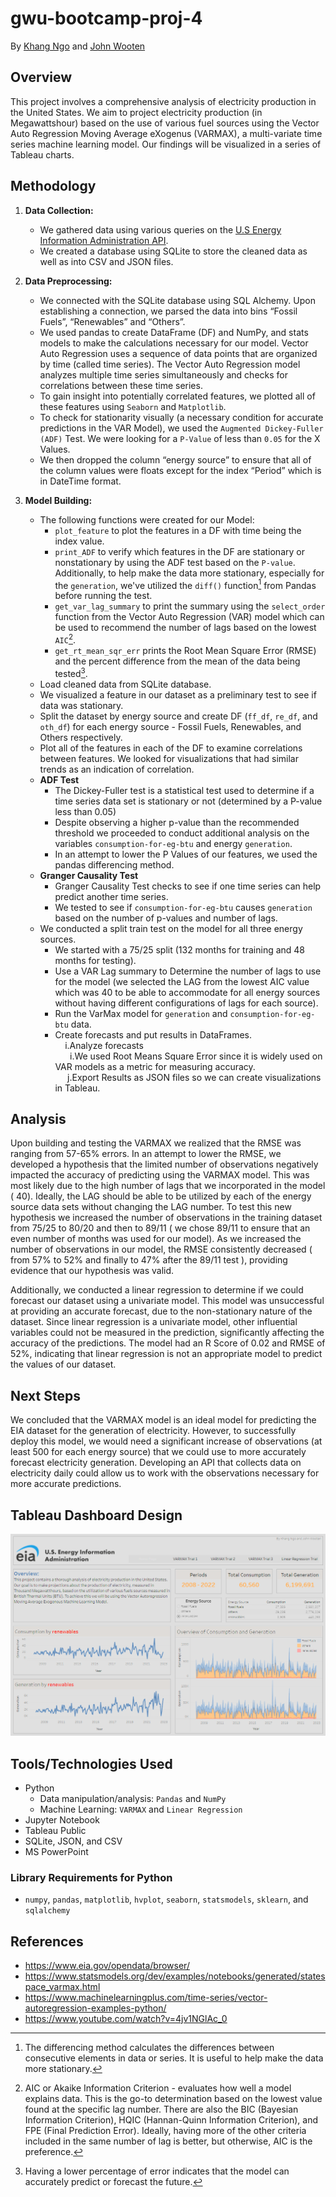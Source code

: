 # gwu-bootcamp-proj-4
By [Khang Ngo](https://github.com/123noob1) and [John Wooten](https://github.com/jwoot90)

## Overview

This project involves a comprehensive analysis of electricity production in the United States. We aim to project electricity production (in Megawattshour) based on the use of various fuel sources using the Vector Auto Regression Moving Average eXogenus (VARMAX), a multi-variate time series machine learning model. Our findings will be visualized in a series of Tableau charts.

## Methodology
1. **Data Collection:**
    - We gathered data using various queries on the [U.S Energy Information Administration API](https://www.eia.gov/opendata/browser/).
    - We created a database using SQLite to store the cleaned data as well as into CSV and JSON files.
2. **Data Preprocessing:**
    - We connected with the SQLite database using SQL Alchemy. Upon establishing a connection, we parsed the data into bins “Fossil Fuels”, “Renewables” and “Others”.
    - We used pandas to create DataFrame (DF) and NumPy, and stats models to make the calculations necessary for our model. Vector Auto Regression uses a sequence of data points that are organized by time (called time series). The Vector Auto Regression model analyzes multiple time series simultaneously and checks for correlations between these time series.
    - To gain insight into potentially correlated features, we plotted all of these features using `Seaborn` and `Matplotlib`.
    - To check for stationarity visually (a necessary condition for accurate predictions in the VAR Model), we used the `Augmented Dickey-Fuller (ADF)` Test. We were looking for a `P-Value` of less than `0.05` for the X Values.
    - We then dropped the column “energy source” to ensure that all of the column values were floats except for the index “Period” which is in DateTime format.

3. **Model Building:**
    - The following functions were created for our Model:
      - `plot_feature` to plot the features in a DF with time being the index value.
      - `print_ADF` to verify which features in the DF are stationary or nonstationary by using the ADF test based on the `P-value`. Additionally, to help make the data more stationary, especially for the `generation`, we've utilized the `diff()` function[^1] from Pandas before running the test.
      - `get_var_lag_summary` to print the summary using the `select_order` function from the Vector Auto Regression (VAR) model which can be used to recommend the number of lags based on the lowest `AIC`[^2].
      - `get_rt_mean_sqr_err` prints the Root Mean Square Error (RMSE) and the percent difference from the mean of the data being tested[^3].
        [^1]: The differencing method calculates the differences between consecutive elements in data or series. It is useful to help make the data more stationary.
        [^2]: AIC or Akaike Information Criterion - evaluates how well a model explains data. This is the go-to determination based on the lowest value found at the specific lag number. There are also the BIC (Bayesian Information Criterion), HQIC (Hannan-Quinn Information Criterion), and FPE (Final Prediction Error). Ideally, having more of the other criteria included in the same number of lag is better, but otherwise, AIC is the preference.
        [^3]: Having a lower percentage of error indicates that the model can accurately predict or forecast the future.
    - Load cleaned data from SQLite database.
    - We visualized a feature in our dataset as a preliminary test to see if data was stationary.
    - Split the dataset by energy source and create DF (`ff_df`, `re_df`, and `oth_df`) for each energy source - Fossil Fuels, Renewables, and Others respectively.
    - Plot all of the features in each of the DF to examine correlations between features. We looked for visualizations that had similar trends as an indication of correlation.
    - **ADF Test**
       - The Dickey-Fuller test is a statistical test used to determine if a time series data set is stationary or not (determined by a P-value less than 0.05)
       - Despite observing a higher p-value than the recommended threshold we proceeded to conduct additional analysis on the variables `consumption-for-eg-btu` and energy `generation`.
       - In an attempt to lower the P Values of our features, we used the pandas differencing method.
    - **Granger Causality Test**
       - Granger Causality Test checks to see if one time series can help predict another time series.
       - We tested to see if `consumption-for-eg-btu` causes `generation` based on the number of p-values and number of lags.
    - We conducted a split train test on the model for all three energy sources.
       - We started with a 75/25 split (132 months for training and 48 months for testing).
       - Use a VAR Lag summary to Determine the number of lags to use for the model (we selected the LAG from the lowest AIC value which was 40 to be able to accommodate for all energy sources without having different configurations of lags for each source).
       - Run the VarMax model for `generation` and `consumption-for-eg-btu` data.
       - Create forecasts and put results in DataFrames.<br>
&nbsp;&nbsp;&nbsp;&nbsp;i.Analyze forecasts<br>
&nbsp;&nbsp;&nbsp;&nbsp;&nbsp;&nbsp;i.We used Root Means Square Error since it is widely used on VAR models as a metric for measuring accuracy.<br>
&nbsp;&nbsp;&nbsp;&nbsp; j.Export Results as JSON files so we can create visualizations in Tableau.<br>

## Analysis
Upon building and testing the VARMAX we realized that the RMSE was ranging from 57-65% errors. In an attempt to lower the RMSE, we developed a hypothesis that the limited number of observations negatively impacted the accuracy of predicting using the VARMAX model. This was most likely due to the high number of lags that we incorporated in the model ( 40). Ideally, the LAG should be able to be utilized by each of the energy source data sets without changing the LAG number. To test this new hypothesis we increased the number of observations in the training dataset from 75/25 to 80/20 and then to 89/11 ( we chose 89/11 to ensure that an even number of months was used for our model). As we increased the number of observations in our model, the RMSE  consistently decreased ( from 57% to 52% and finally to 47% after the 89/11 test ), providing evidence that our hypothesis was valid. 

Additionally, we conducted a linear regression to determine if we could forecast our dataset using a univariate model. This model was unsuccessful at providing an accurate forecast, due to the non-stationary nature of the dataset. Since linear regression is a univariate model, other influential variables could not be measured in the prediction, significantly affecting the accuracy of the predictions. The model had an R Score of 0.02 and RMSE  of 52%, indicating that linear regression is not an appropriate model to predict the values of our dataset.

## Next Steps
We concluded that the VARMAX model is an ideal model for predicting the EIA dataset for the generation of electricity. However, to successfully deploy this model, we would need a significant increase of observations (at least 500 for each energy source) that we could use to more accurately forecast electricity generation. Developing an API that collects data on electricity daily could allow us to work with the observations necessary for more accurate predictions. 

## Tableau Dashboard Design
![Home Page preview](/static/img/tableau_dashboard.png)

## Tools/Technologies Used
- Python
  - Data manipulation/analysis: `Pandas` and `NumPy`
  - Machine Learning: `VARMAX` and `Linear Regression`
-	Jupyter Notebook
-	Tableau Public
-	SQLite, JSON, and CSV
-	MS PowerPoint

### Library Requirements for Python
-	`numpy`, `pandas`, `matplotlib`, `hvplot`, `seaborn`, `statsmodels`, `sklearn`, and `sqlalchemy`

## References
-	https://www.eia.gov/opendata/browser/
-	https://www.statsmodels.org/dev/examples/notebooks/generated/statespace_varmax.html 
-	https://www.machinelearningplus.com/time-series/vector-autoregression-examples-python/
-	https://www.youtube.com/watch?v=4jv1NGlAc_0
